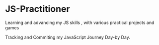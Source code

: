 # JS-Practitioner
Learning and advancing my JS skills , with various practical projects and games 

Tracking and Commiting my JavaScript Journey Day-by Day.
